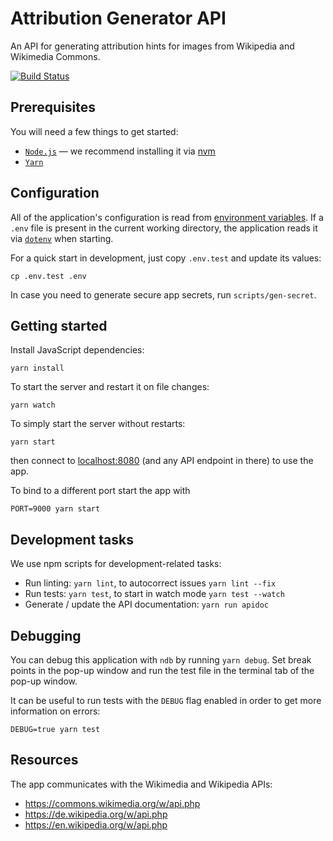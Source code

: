 # Attribution Generator API

An API for generating attribution hints for images from Wikipedia and Wikimedia Commons.

[![Build Status](https://travis-ci.org/wmde/attribution-generator-api.svg?branch=master)](https://travis-ci.org/wmde/attribution-generator-api)

## Prerequisites

You will need a few things to get started:

  * [`Node.js`](https://nodejs.org/en/) — we recommend installing it via [nvm](https://github.com/creationix/nvm)
  * [`Yarn`](https://yarnpkg.com/)

<!-- TODO: Add other required dependencies as needed… -->

## Configuration

All of the application's configuration is read from [environment variables](https://12factor.net/config).
If a `.env` file is present in the current working directory, the application reads it via [`dotenv`](https://github.com/motdotla/dotenv) when starting.

For a quick start in development, just copy `.env.test` and update its values:

```shell
cp .env.test .env
```

In case you need to generate secure app secrets, run `scripts/gen-secret`.

## Getting started

Install JavaScript dependencies:

```shell
yarn install
```

To start the server and restart it on file changes:

```shell
yarn watch
```

To simply start the server without restarts:

```shell
yarn start
```

then connect to [localhost:8080](http://localhost:8080) (and any API endpoint in there) to use the app.

To bind to a different port start the app with

```shell
PORT=9000 yarn start
```

## Development tasks

We use npm scripts for development-related tasks:

  * Run linting: `yarn lint`, to autocorrect issues `yarn lint --fix`
  * Run tests: `yarn test`, to start in watch mode `yarn test --watch`
  * Generate / update the API documentation: `yarn run apidoc`

## Debugging

You can debug this application with `ndb` by running `yarn debug`. Set break points in the pop-up window and run the test file in the terminal tab of the pop-up window.

It can be useful to run tests with the `DEBUG` flag enabled in order to get more information on errors:

```shell
DEBUG=true yarn test
```

## Resources

The app communicates with the Wikimedia and Wikipedia APIs:

- https://commons.wikimedia.org/w/api.php
- https://de.wikipedia.org/w/api.php
- https://en.wikipedia.org/w/api.php

<!-- TODO: Add sections on contribution guidelines…? -->
